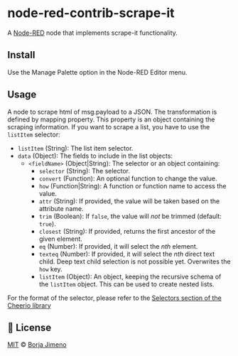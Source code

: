 # node-red-contrib-scrape-it

A <a href="http://nodered.org" target="_new">Node-RED</a> node that implements scrape-it functionality.

## Install

Use the Manage Palette option in the Node-RED Editor menu.


## Usage

A node to scrape html of msg.payload to a JSON.
The transformation is defined by mapping property.
This property is an object containing the scraping information.
  If you want to scrape a list, you have to use the `listItem` selector:

   - `listItem` (String): The list item selector.
   - `data` (Object): The fields to include in the list objects:
      - `<fieldName>` (Object|String): The selector or an object containing:
         - `selector` (String): The selector.
         - `convert` (Function): An optional function to change the value.
         - `how` (Function|String): A function or function name to access the
           value.
         - `attr` (String): If provided, the value will be taken based on
           the attribute name.
         - `trim` (Boolean): If `false`, the value will *not* be trimmed
           (default: `true`).
         - `closest` (String): If provided, returns the first ancestor of
           the given element.
         - `eq` (Number): If provided, it will select the *nth* element.
         - `texteq` (Number): If provided, it will select the *nth* direct text child.
           Deep text child selection is not possible yet.
           Overwrites the `how` key.
         - `listItem` (Object): An object, keeping the recursive schema of
           the `listItem` object. This can be used to create nested lists.

For the format of the selector, please refer to the [Selectors section of the Cheerio library](https://github.com/cheeriojs/cheerio#-selector-context-root-)


## :scroll: License

[MIT][license] © [Borja Jimeno][website]






[license]: /LICENSE
[website]: https://borjiso.github.io/
